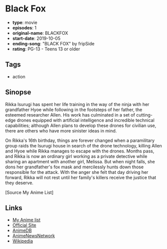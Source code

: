 # Black Fox

-   **type**: movie
-   **episodes**: 1
-   **original-name**: BLACKFOX
-   **start-date**: 2019-10-05
-   **ending-song**: "BLACK FOX" by fripSide
-   **rating**: PG-13 - Teens 13 or older

## Tags

-   action

## Sinopse

Rikka Isurugi has spent her life training in the way of the ninja with her grandfather Hyoe while following in the footsteps of her father, the esteemed researcher Allen. His work has culminated in a set of cutting- edge drones equipped with artificial intelligence and incredible technical capabilities; although Allen plans to develop these drones for civilian use, there are others who have more sinister ideas in mind.

On Rikka's 16th birthday, things are forever changed when a paramilitary group raids the Isurugi house in search of the drone technology, killing Allen and Hyoe while Rikka manages to escape with the drones. Months pass, and Rikka is now an ordinary girl working as a private detective while sharing an apartment with another girl, Melissa. But when night falls, she dons her grandfather's fox mask and mercilessly hunts down those responsible for the attack. With the anger she felt that day driving her forward, Rikka will not rest until her family's killers receive the justice that they deserve.

[Source My Anime List]

## Links

-   [My Anime list](https://myanimelist.net/anime/37498/Black_Fox)
-   [Official Site](http://project-blackfox.jp/)
-   [AnimeDB](http://anidb.info/perl-bin/animedb.pl?show=anime&aid=13924)
-   [AnimeNewsNetwork](http://www.animenewsnetwork.com/encyclopedia/anime.php?id=20802)
-   [Wikipedia](<https://en.wikipedia.org/wiki/Blackfox_(2019_film)>)
